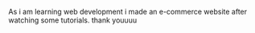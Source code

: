 As i am learning web development i made an e-commerce website after watching some tutorials.
thank youuuu
